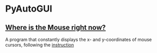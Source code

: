 # PyAutoGUI

## [Where is the Mouse right now?](https://github.com/TimLaiTW/Python-PyAutiGUI/blob/master/MouseNow.py)
A program that constantly displays the x- and y-coordinates of mouse cursors, following the [instruction](https://automatetheboringstuff.com/chapter18/)
